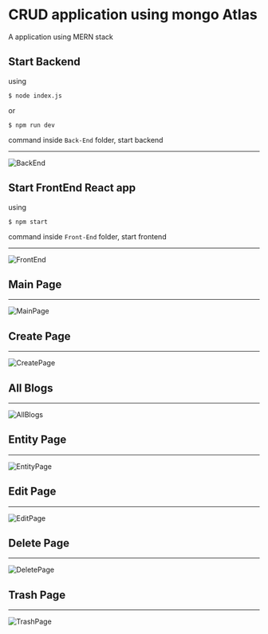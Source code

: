 # CRUD application using mongo Atlas
A application using MERN stack


## Start Backend
using
```
$ node index.js
```
or
```
$ npm run dev
```
command inside ```Back-End``` folder, start backend
<hr/>

![BackEnd](https://github.com/Bhushan-Wagh98/CRUD-using-mongo-Atlas/blob/main/Images/backendVS.png)

## Start FrontEnd React app
using 
```
$ npm start
```
command inside ```Front-End``` folder, start frontend
<hr/>

![FrontEnd](https://github.com/Bhushan-Wagh98/CRUD-using-mongo-Atlas/blob/main/Images/FrontEndVS.png)

## Main Page
<hr/>

![MainPage](https://github.com/Bhushan-Wagh98/CRUD-using-mongo-Atlas/blob/main/Images/MainPage.png)

## Create Page
<hr/>

![CreatePage](https://github.com/Bhushan-Wagh98/CRUD-using-mongo-Atlas/blob/main/Images/CreatePage.png)

## All Blogs
<hr/>

![AllBlogs](https://github.com/Bhushan-Wagh98/CRUD-using-mongo-Atlas/blob/main/Images/AllBlogs.png)

## Entity Page
<hr/>

![EntityPage](https://github.com/Bhushan-Wagh98/CRUD-using-mongo-Atlas/blob/main/Images/EntityPage.png)

## Edit Page
<hr/>

![EditPage](https://github.com/Bhushan-Wagh98/CRUD-using-mongo-Atlas/blob/main/Images/EditPage.png)

## Delete Page
<hr/>

![DeletePage](https://github.com/Bhushan-Wagh98/CRUD-using-mongo-Atlas/blob/main/Images/DeletePage.png)

## Trash Page
<hr/>

![TrashPage](https://github.com/Bhushan-Wagh98/CRUD-using-mongo-Atlas/blob/main/Images/TrashPage.png)
